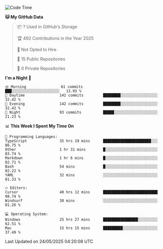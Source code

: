 <!--START_SECTION:waka-->
![Code Time](http://img.shields.io/badge/Code%20Time-7%2C074%20hrs%2010%20mins-blue)

**🐱 My GitHub Data** 

> 📦 ? Used in GitHub's Storage 
 > 
> 🏆 492 Contributions in the Year 2025
 > 
> 🚫 Not Opted to Hire
 > 
> 📜 15 Public Repositories 
 > 
> 🔑 0 Private Repositories 
 > 
**I'm a Night 🦉** 

```text
🌞 Morning                61 commits          ███░░░░░░░░░░░░░░░░░░░░░░   13.93 % 
🌆 Daytime                142 commits         ████████░░░░░░░░░░░░░░░░░   32.42 % 
🌃 Evening                142 commits         ████████░░░░░░░░░░░░░░░░░   32.42 % 
🌙 Night                  93 commits          █████░░░░░░░░░░░░░░░░░░░░   21.23 % 
```


📊 **This Week I Spent My Time On** 

```text
💬 Programming Languages: 
TypeScript               35 hrs 19 mins      ██████████████████████░░░   86.75 % 
Other                    1 hr 31 mins        █░░░░░░░░░░░░░░░░░░░░░░░░   03.74 % 
Markdown                 1 hr 6 mins         █░░░░░░░░░░░░░░░░░░░░░░░░   02.71 % 
Bash                     54 mins             █░░░░░░░░░░░░░░░░░░░░░░░░   02.22 % 
YAML                     32 mins             ░░░░░░░░░░░░░░░░░░░░░░░░░   01.33 % 

🔥 Editors: 
Cursor                   40 hrs 12 mins      █████████████████████████   98.74 % 
Windsurf                 30 mins             ░░░░░░░░░░░░░░░░░░░░░░░░░   01.26 % 

💻 Operating System: 
Windows                  25 hrs 27 mins      ████████████████░░░░░░░░░   62.51 % 
Mac                      15 hrs 15 mins      █████████░░░░░░░░░░░░░░░░   37.49 % 
```


 Last Updated on 24/05/2025 04:20:08 UTC
<!--END_SECTION:waka-->

